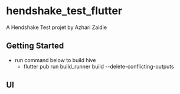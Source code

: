 # hendshake_test_flutter

A Hendshake Test projet by Azhari Zaidie

## Getting Started

- run command below to build hive
    - flutter pub run build_runner build --delete-conflicting-outputs

## UI




